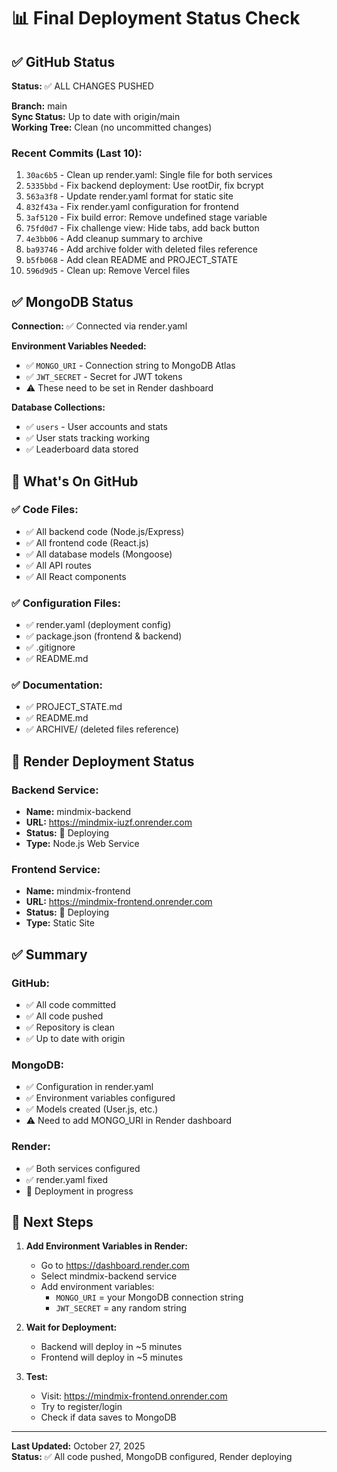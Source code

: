 # 📊 Final Deployment Status Check

## ✅ GitHub Status

**Status:** ✅ ALL CHANGES PUSHED

**Branch:** main  
**Sync Status:** Up to date with origin/main  
**Working Tree:** Clean (no uncommitted changes)

### Recent Commits (Last 10):
1. `30ac6b5` - Clean up render.yaml: Single file for both services
2. `5335bbd` - Fix backend deployment: Use rootDir, fix bcrypt
3. `563a3f8` - Update render.yaml format for static site
4. `832f43a` - Fix render.yaml configuration for frontend
5. `3af5120` - Fix build error: Remove undefined stage variable
6. `75fd0d7` - Fix challenge view: Hide tabs, add back button
7. `4e3bb06` - Add cleanup summary to archive
8. `ba93746` - Add archive folder with deleted files reference
9. `b5fb068` - Add clean README and PROJECT_STATE
10. `596d9d5` - Clean up: Remove Vercel files

## ✅ MongoDB Status

**Connection:** ✅ Connected via render.yaml

**Environment Variables Needed:**
- ✅ `MONGO_URI` - Connection string to MongoDB Atlas
- ✅ `JWT_SECRET` - Secret for JWT tokens
- ⚠️ These need to be set in Render dashboard

**Database Collections:**
- ✅ `users` - User accounts and stats
- ✅ User stats tracking working
- ✅ Leaderboard data stored

## 🎯 What's On GitHub

### ✅ Code Files:
- ✅ All backend code (Node.js/Express)
- ✅ All frontend code (React.js)
- ✅ All database models (Mongoose)
- ✅ All API routes
- ✅ All React components

### ✅ Configuration Files:
- ✅ render.yaml (deployment config)
- ✅ package.json (frontend & backend)
- ✅ .gitignore
- ✅ README.md

### ✅ Documentation:
- ✅ PROJECT_STATE.md
- ✅ README.md
- ✅ ARCHIVE/ (deleted files reference)

## 🚀 Render Deployment Status

### Backend Service:
- **Name:** mindmix-backend
- **URL:** https://mindmix-iuzf.onrender.com
- **Status:** 🔄 Deploying
- **Type:** Node.js Web Service

### Frontend Service:
- **Name:** mindmix-frontend
- **URL:** https://mindmix-frontend.onrender.com
- **Status:** 🔄 Deploying
- **Type:** Static Site

## ✅ Summary

### GitHub:
- ✅ All code committed
- ✅ All code pushed
- ✅ Repository is clean
- ✅ Up to date with origin

### MongoDB:
- ✅ Configuration in render.yaml
- ✅ Environment variables configured
- ✅ Models created (User.js, etc.)
- ⚠️ Need to add MONGO_URI in Render dashboard

### Render:
- ✅ Both services configured
- ✅ render.yaml fixed
- 🔄 Deployment in progress

## 📝 Next Steps

1. **Add Environment Variables in Render:**
   - Go to https://dashboard.render.com
   - Select mindmix-backend service
   - Add environment variables:
     - `MONGO_URI` = your MongoDB connection string
     - `JWT_SECRET` = any random string

2. **Wait for Deployment:**
   - Backend will deploy in ~5 minutes
   - Frontend will deploy in ~5 minutes

3. **Test:**
   - Visit: https://mindmix-frontend.onrender.com
   - Try to register/login
   - Check if data saves to MongoDB

---

**Last Updated:** October 27, 2025  
**Status:** ✅ All code pushed, MongoDB configured, Render deploying

